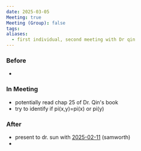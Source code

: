 ```yaml
---
date: 2025-03-05
Meeting: true
Meeting (Group): false
tags: 
aliases:
  - first individual, second meeting with Dr qin
---
```


### Before
- 

### In Meeting
- potentially read chap 25 of Dr. Qin's book
- try to identify if pi(x,y)=pi(x) or pi(y)

### After
- present to dr. sun with [2025-02-11](2025-02-11.md) (samworth)
- 